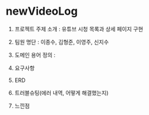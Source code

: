 # newVideoLog
1. 프로젝트 주제 소개
  : 유튜브 시청 목록과 상세 페이지 구현
  
2. 팀원 명단
  : 이종수, 김형준, 이영주, 신지수
  
3. 도메인 용어 정의
  :
  
4. 요구사항

5. ERD

6. 트러블슈팅(에러 내역, 어떻게 해결했는지)


7. 느낀점
